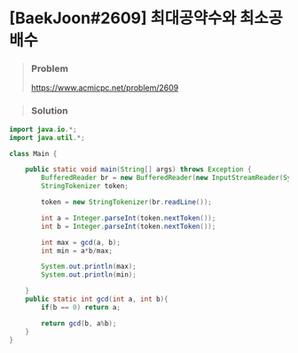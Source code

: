 # [BaekJoon#2609] 최대공약수와 최소공배수



> ### Problem
>
> https://www.acmicpc.net/problem/2609



> ### Solution

```java
import java.io.*;
import java.util.*;

class Main {

    public static void main(String[] args) throws Exception {
        BufferedReader br = new BufferedReader(new InputStreamReader(System.in));
        StringTokenizer token;

        token = new StringTokenizer(br.readLine());

        int a = Integer.parseInt(token.nextToken());
        int b = Integer.parseInt(token.nextToken());

        int max = gcd(a, b);
        int min = a*b/max;

        System.out.println(max);
        System.out.println(min);

    }
    public static int gcd(int a, int b){
        if(b == 0) return a;

        return gcd(b, a%b);
    }
}
```
